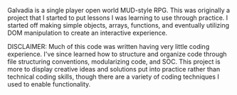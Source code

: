 Galvadia is a single player open world MUD-style RPG. This was originally a project that I started to put lessons I was learning to use through practice. I started off making simple objects, arrays, functions, and eventually utilizing DOM manipulation to create an
interactive experience.

DISCLAIMER: Much of this code was written having very little coding experience. I've since learned how to structure and organize code through file structuring conventions, modularizing code, and SOC. This project is more to display creative ideas and solutions put
into practice rather than technical coding skills, though there are a variety of coding techniques I used to enable functionality.
